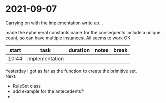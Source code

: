 # 2021-09-07

Carrying on with the Implementation write up...

made the ephemeral constants name for the consequents include a unique count, so can have multiple instances.  All seems to work OK.  


| start | task           | duration | notes | break |
| ----- | -------------- | -------- | ----- | ----- |
| 10:44 | Implementation |          |       |       |


Yesterday I got as far as the function to create the primitive set.  
Next:  
- RuleSet class
- add example for the antecedents?
- 